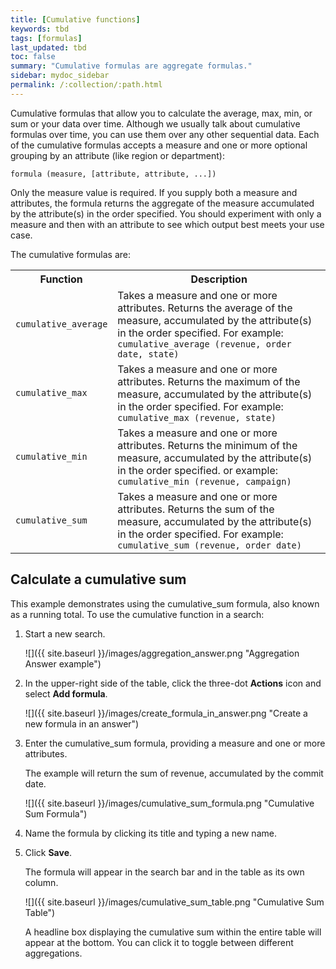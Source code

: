 ```yaml
---
title: [Cumulative functions]
keywords: tbd
tags: [formulas]
last_updated: tbd
toc: false
summary: "Cumulative formulas are aggregate formulas."
sidebar: mydoc_sidebar
permalink: /:collection/:path.html
---
```

Cumulative formulas that allow you to calculate the average, max, min, or sum or
your data over time. Although we usually talk about cumulative formulas over
time, you can use them over any other sequential data. Each of the cumulative
formulas accepts a measure and one or more optional grouping by an attribute
(like region or department):

```
formula (measure, [attribute, attribute, ...])
```

Only the measure value is required. If you supply both a measure and attributes,
the formula returns the aggregate of the measure accumulated by the attribute(s)
in the order specified. You should experiment with only a measure and then with
an attribute to see which output best meets your use case.


The cumulative formulas are:

<table>
 <colgroup>
    <col style="width:25%" />
    <col style="width:75%" />
 </colgroup>
    <tr>
       <th>Function</th>
       <th>Description</th>
    </tr>
    <tr>
       <td><code>cumulative_average</code></td>
       <td>Takes a measure and one or more attributes. Returns the average of the measure, accumulated by the attribute(s) in the order specified. For example:
       <code>cumulative_average (revenue, order date, state)</code></td>
    </tr>
    <tr>
       <td><code>cumulative_max</code></td>
       <td>Takes a measure and one or more attributes. Returns the maximum of the measure, accumulated by the
    attribute(s) in the order specified. For example: <code>cumulative_max (revenue, state)</code></td>
    </tr>
    <tr>
       <td><code>cumulative_min</code></td>
       <td>Takes a measure and one or more attributes. Returns the minimum of the measure, accumulated by the attribute(s) in the order specified. or example: <code>cumulative_min (revenue, campaign)</code></td>
    </tr>
    <tr>
       <td><code>cumulative_sum</code></td>
       <td>Takes a measure and one or more attributes. Returns the sum of the measure, accumulated by the attribute(s) in the order specified. For example:  <code>cumulative_sum (revenue, order date)</code></td>
    </tr>
</table>

## Calculate a cumulative sum

This example demonstrates using the cumulative_sum formula, also known as a
running total. To use the cumulative function in a search:

1. Start a new search.

   ![]({{ site.baseurl }}/images/aggregation_answer.png "Aggregation Answer example")

2. In the upper-right side of the table, click the three-dot **Actions** icon and select **Add formula**.

   ![]({{ site.baseurl }}/images/create_formula_in_answer.png "Create a new formula in an answer")

3. Enter the cumulative_sum formula, providing a measure and one or more attributes.

   The example will return the sum of revenue, accumulated by the commit date.

     ![]({{ site.baseurl }}/images/cumulative_sum_formula.png "Cumulative Sum Formula")

4. Name the formula by clicking its title and typing a new name.
5. Click **Save**.

   The formula will appear in the search bar and in the table as its own column.

     ![]({{ site.baseurl }}/images/cumulative_sum_table.png "Cumulative Sum Table")

    A headline box displaying the cumulative sum within the entire table will
    appear at the bottom. You can click it to toggle between different
    aggregations.
